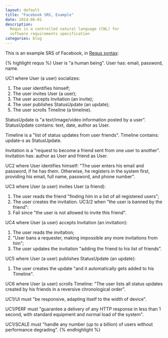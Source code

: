 ```yaml
---
layout: default
title: "Facebook SRS, Example"
date: 2014-06-01
description:
  Requs is a controlled natural language (CNL) for
  software requirements specification
categories: blog
---
```


This is an example SRS of Facebook, in
[Requs syntax](./syntax.html):

{% highlight requs %}
User is "a human being".
User has: email, password, name.

UC1 where User (a user) socializes:
  1. The user identifies himself;
  2. The user invites User (a user);
  3. The user accepts Invitation (an invite);
  4. The user publishes StatusUpdate (an update);
  5. The user scrolls Timeline (a timeline).

StatusUpdate is "a text/image/video information posted by a user".
StatusUpdate contains: text, date, author as User.

Timeline is a "list of status updates from user friends".
Timeline contains: update-s as StatusUpdate.

Invitation is a "request to become a friend sent from one user to another".
Invitation has: author as User and friend as User.

UC2 where User identifies himself:
  "The user enters his email and password, if he has them. Otherwise,
  he registers in the system first, providing his email, full
  name, password, and phone number".

UC3 where User (a user) invites User (a friend):
  1. The user reads the friend
    "finding him in a list of all registered users";
  2. The user creates the invitation.
UC3/2 when "the user is banned by the friend":
  1. Fail since "the user is not allowed to invite this friend".

UC4 where User (a user) accepts Invitation (an invitation):
  1. The user reads the invitation;
  2. "User bans a requester, making impossible any more invitations from him";
  3. The user updates the invitation
    "adding the friend to his list of friends".

UC5 where User (a user) publishes StatusUpdate (an update):
  1. The user creates the update
    "and it automatically gets added to his Timeline".

UC6 where User (a user) scrolls Timeline:
  "The user lists all status updates created by his
  friends in a reversive chronological order".

UC1/UI must "be responsive, adapting itself to the width of device".

UC1/PERF must "guarantee a delivery of any HTTP response
  in less than 1 second, with standard equipment and normal
  load of the system".

UC1/SCALE must "handle any number (up to a billion) of users without
  performance degrading".
{% endhighlight %}
